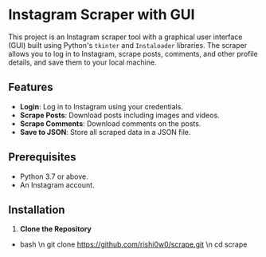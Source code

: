# Instagram Scraper with GUI

This project is an Instagram scraper tool with a graphical user interface (GUI) built using Python's `tkinter` and `Instaloader` libraries. 
The scraper allows you to log in to Instagram, scrape posts, comments, and other profile details, and save them to your local machine.

## Features

- **Login**: Log in to Instagram using your credentials.
- **Scrape Posts**: Download posts including images and videos.
- **Scrape Comments**: Download comments on the posts.
- **Save to JSON**: Store all scraped data in a JSON file.

## Prerequisites

- Python 3.7 or above.
- An Instagram account.

## Installation

1. **Clone the Repository**

- bash \n
   git clone https://github.com/rishi0w0/scrape.git \n
   cd scrape
   
